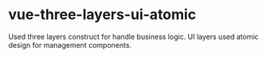 # vue-three-layers-ui-atomic

Used three layers construct for handle business logic. 
UI layers used atomic design for management components.